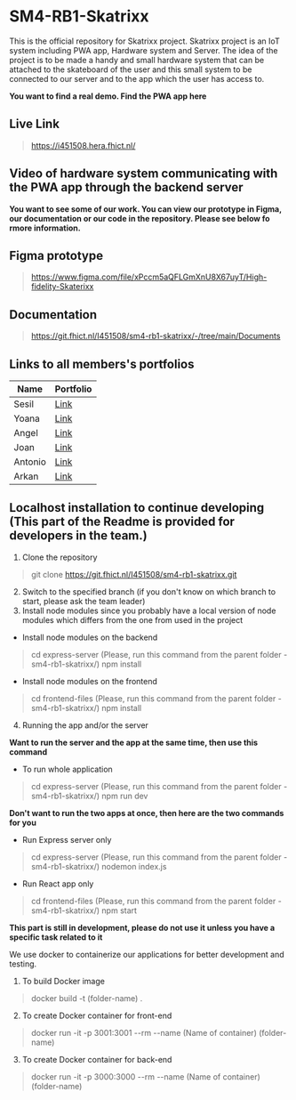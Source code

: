 # SM4-RB1-Skatrixx
This is the official repository for Skatrixx project. Skatrixx project is an IoT system
including PWA app, Hardware system and Server. The idea of the project is to be made a 
handy and small hardware system that can be attached to the skateboard of the user and this
small system to be connected to our server and to the app which the user has access to.

**You want to find a real demo. Find the PWA app here**
## Live Link
> https://i451508.hera.fhict.nl/

## Video of hardware system communicating with the PWA app through the backend server


**You want to see some of our work. You can view our prototype in Figma, our documentation or our code in the repository. 
Please see below fo rmore information.**

## Figma prototype
> https://www.figma.com/file/xPccm5aQFLGmXnU8X67uyT/High-fidelity-Skaterixx

## Documentation
> https://git.fhict.nl/I451508/sm4-rb1-skatrixx/-/tree/main/Documents

## Links to all members's portfolios

| Name | Portfolio |
| ------ | ------ |
| Sesil | [Link](https://git.fhict.nl/I461891/sesil-portfolio/-/wikis/home) |
| Yoana | [Link](https://git.fhict.nl/I455146/portfolio-yoana-churkina/-/wikis/home) |
| Angel | [Link](https://git.fhict.nl/I451459/individual_repo_smartmobile_semester4/-/wikis/home) |
| Joan | [Link](https://git.fhict.nl/I451508/sm4-rb1-joan_krastanov/-/wikis/home) |
| Antonio | [Link](https://git.fhict.nl/I454917/smartmobile-portfolio/-/wikis/home) |
| Arkan | [Link](https://git.fhict.nl/I451854/shaban_a) |


## Localhost installation to continue developing (**This part of the Readme is provided for developers in the team.**)

1. Clone the repository
> git clone https://git.fhict.nl/I451508/sm4-rb1-skatrixx.git

2. Switch to the specified branch (if you don't know on which branch to start, please ask the team leader)
3. Install node modules since you probably have a local version of node modules which differs from the one from used in the project
- Install node modules on the backend
> cd express-server (Please, run this command from the parent folder - sm4-rb1-skatrixx/)
> npm install
- Install node modules on the frontend
> cd frontend-files (Please, run this command from the parent folder - sm4-rb1-skatrixx/)
> npm install


4. Running the app and/or the server

**Want to run the server and the app at the same time, then use this command**
- To run whole application
> cd express-server (Please, run this command from the parent folder - sm4-rb1-skatrixx/)
> npm run dev 

**Don't want to run the two apps at once, then here are the two commands for you**

- Run Express server only
> cd express-server (Please, run this command from the parent folder - sm4-rb1-skatrixx/)
> nodemon index.js

- Run React app only
> cd frontend-files (Please, run this command from the parent folder - sm4-rb1-skatrixx/)
> npm start


**This part is still in development, please do not use it unless you have a specific task related to it**

We use docker to containerize our applications for better development and testing.
1. To build Docker image
> docker build -t (folder-name) .

2. To create Docker container for front-end
> docker run -it -p 3001:3001 --rm --name (Name of container)  (folder-name)

3. To create Docker container for back-end
> docker run -it -p 3000:3000 --rm --name (Name of container)  (folder-name)

